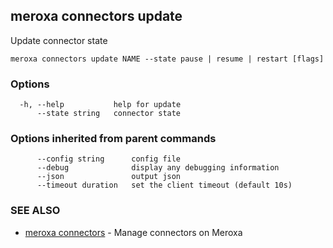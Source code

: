 ## meroxa connectors update

Update connector state

```
meroxa connectors update NAME --state pause | resume | restart [flags]
```

### Options

```
  -h, --help           help for update
      --state string   connector state
```

### Options inherited from parent commands

```
      --config string      config file
      --debug              display any debugging information
      --json               output json
      --timeout duration   set the client timeout (default 10s)
```

### SEE ALSO

* [meroxa connectors](meroxa_connectors.md)	 - Manage connectors on Meroxa

